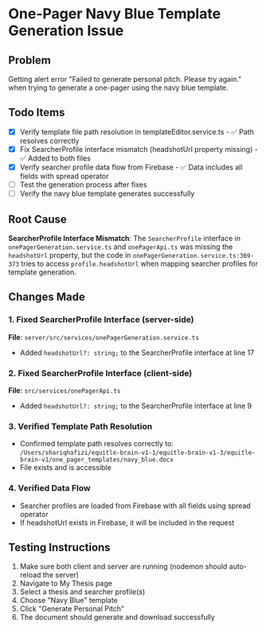 # One-Pager Navy Blue Template Generation Issue

## Problem
Getting alert error "Failed to generate personal pitch. Please try again." when trying to generate a one-pager using the navy blue template.

## Todo Items
- [x] Verify template file path resolution in templateEditor.service.ts - ✅ Path resolves correctly
- [x] Fix SearcherProfile interface mismatch (headshotUrl property missing) - ✅ Added to both files
- [x] Verify searcher profile data flow from Firebase - ✅ Data includes all fields with spread operator
- [ ] Test the generation process after fixes
- [ ] Verify the navy blue template generates successfully

## Root Cause
**SearcherProfile Interface Mismatch**: The `SearcherProfile` interface in `onePagerGeneration.service.ts` and `onePagerApi.ts` was missing the `headshotUrl` property, but the code in `onePagerGeneration.service.ts:369-373` tries to access `profile.headshotUrl` when mapping searcher profiles for template generation.

## Changes Made

### 1. Fixed SearcherProfile Interface (server-side)
**File**: `server/src/services/onePagerGeneration.service.ts`
- Added `headshotUrl?: string;` to the SearcherProfile interface at line 17

### 2. Fixed SearcherProfile Interface (client-side)
**File**: `src/services/onePagerApi.ts`
- Added `headshotUrl?: string;` to the SearcherProfile interface at line 9

### 3. Verified Template Path Resolution
- Confirmed template path resolves correctly to: `/Users/shariqhafizi/equitle-brain-v1-1/equitle-brain-v1-3/equitle-brain-v1/one_pager_templates/navy_blue.docx`
- File exists and is accessible

### 4. Verified Data Flow
- Searcher profiles are loaded from Firebase with all fields using spread operator
- If headshotUrl exists in Firebase, it will be included in the request

## Testing Instructions
1. Make sure both client and server are running (nodemon should auto-reload the server)
2. Navigate to My Thesis page
3. Select a thesis and searcher profile(s)
4. Choose "Navy Blue" template
5. Click "Generate Personal Pitch"
6. The document should generate and download successfully
